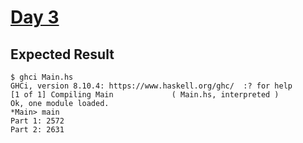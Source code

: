 # [Day 3](https://adventofcode.com/2015/day/3)

## Expected Result

```console
$ ghci Main.hs 
GHCi, version 8.10.4: https://www.haskell.org/ghc/  :? for help
[1 of 1] Compiling Main             ( Main.hs, interpreted )
Ok, one module loaded.
*Main> main
Part 1: 2572
Part 2: 2631
```